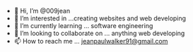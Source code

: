 - 👋 Hi, I’m @009jean
- 👀 I’m interested in ...creating websites and web developing 
- 🌱 I’m currently learning ... software engineering 
- 💞️ I’m looking to collaborate on ... anything web developing 
- 📫 How to reach me ... jeanpaulwalker91@gmail.com 

<!---
009jean/009jean is a ✨ special ✨ repository because its `README.md` (this file) appears on your GitHub profile.
You can click the Preview link to take a look at your changes.
--->
